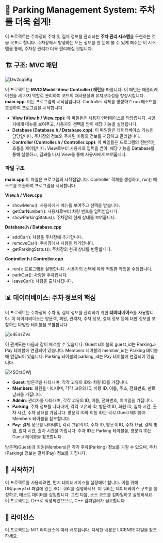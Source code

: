 # **🚗 Parking Management System: 주차를 더욱 쉽게!**


이 프로젝트는 주차장의 주차 및 결제 정보를 관리하는 **주차 관리 시스템**을 구현하는 것을 목표로 합니다. 
주차장에서 발생하는 모든 정보를 한 눈에 볼 수 있게 해주는 이 시스템을 통해, 주차장 관리가 더욱 편리해질 것입니다.

## **🏗️ 구조: MVC 패턴**
![Dw2qq5Kg](https://github.com/JHyeok97/Parking/assets/64429035/5202d2a9-526f-48ef-b9a5-5da7bdf8c845)

이 프로젝트는 **MVC(Model-View-Controller) 패턴**을 따릅니다. 이 패턴은 애플리케이션을 세 가지 역할로 분리하여 코드의 재사용성과 유지보수성을 향상시킵니다.
**main.cpp**: 이는 프로그램의 시작점입니다. Controller 객체를 생성하고 run 메소드를 호출하여 프로그램을 시작합니다.

- **View (View.h / View.cpp)**: 이 파일들은 사용자 인터페이스를 담당합니다. 사용자에게 메뉴를 보여주고, 사용자의 선택을 받아 해당 기능을 실행합니다.
- **Database (Database.h / Database.cpp)**: 이 파일들은 데이터베이스 기능을 담당합니다. 주차장의 정보와 주차된 차량의 정보를 저장하고 관리합니다.
- **Controller (Controller.h / Controller.cpp)**: 이 파일들은 프로그램의 전반적인 흐름을 제어합니다. View로부터 사용자의 입력을 받아, 해당 기능을 Database를 통해 실행하고, 결과를 다시 View를 통해 사용자에게 보여줍니다.

### **파일 구조**

**main.cpp**
이 파일은 프로그램의 시작점입니다. Controller 객체를 생성하고, run() 메소드를 호출하여 프로그램을 시작합니다.

**View.h / View.cpp**

- showMenu(): 사용자에게 메뉴를 보여주고 선택을 받습니다.
- getCarNumber(): 사용자로부터 차량 번호를 입력받습니다.
- showParkingStatus(): 주차장의 현재 상태를 보여줍니다.

**Database.h / Database.cpp**

- addCar(): 차량을 주차장에 추가합니다.
- removeCar(): 주차장에서 차량을 제거합니다.
- getParkingStatus(): 주차장의 현재 상태를 반환합니다.

**Controller.h / Controller.cpp**

- run(): 프로그램을 실행합니다. 사용자의 선택에 따라 적절한 작업을 수행합니다.
- parkCar(): 차량을 주차합니다.
- leaveCar(): 차량을 출차시킵니다.


## **📊 데이터베이스: 주차 정보의 핵심**

이 프로젝트는 주차장의 주차 및 결제 정보를 관리하기 위한 **데이터베이스**를 사용합니다. 
이 데이터베이스는 방문객, 회원, 관리자, 주차 정보, 결제 정보 등에 대한 정보를 포함하는 다양한 테이블을 포함합니다.

![o4EnzZVs](https://github.com/JHyeok97/Parking/assets/64429035/821d86a1-a93a-4128-85c5-22ce0d62dbde)

이 관계도는 다음과 같이 해석할 수 있습니다:
Guest 테이블의 guest_id는 Parking과 Pay 테이블에 연결되어 있습니다.
Members 테이블의 member_id는 Parking 테이블에 연결되어 있습니다.
Parking 테이블의 parking_id는 Pay 테이블에 연결되어 있습니다.

![4SOrzCWj](https://github.com/JHyeok97/Parking/assets/64429035/9440d19f-1edf-4d74-882f-95ad0c1b31e8)

- **Guest**: 방문객을 나타내며, 각각 고유의 ID와 차량 ID를 가집니다.
- **Members**: 회원을 나타내며, 각각 고유의 ID, 차량 ID, 이름, 주소, 전화번호, 만료 날짜를 가집니다.
- **Admin**: 관리자를 나타내며, 각각 고유의 ID, 이름, 전화번호, 이메일을 가집니다.
- **Parking**: 주차 정보를 나타내며, 각각 고유의 ID, 방문객 ID, 회원 ID, 입차 시간, 출차 시간, 주차 상태를 가집니다. 방문객 ID와 회원 ID는 각각 Guest 테이블과 Members 테이블을 참조합니다.
- **Pay**: 결제 정보를 나타내며, 각각 고유의 ID, 주차 ID, 방문객 ID, 주차 요금, 결제 방법, 입차 시간, 출차 시간을 가집니다. 주차 ID는 Parking 테이블을, 방문객 ID는 Guest 테이블을 참조합니다.

방문객(Guest)과 회원(Members)은 각각 주차(Parking) 정보를 가질 수 있으며, 주차(Parking) 정보는 결제(Pay) 정보를 가집니다.

## **🚀 시작하기**

이 프로젝트를 사용하려면, 먼저 데이터베이스를 설정해야 합니다. 
이를 위해 DB/query.txt 파일에 있는 SQL 쿼리를 실행하세요. 
이 쿼리는 데이터베이스 구조를 생성하고, 테스트 데이터를 삽입합니다.
그런 다음, 소스 코드를 컴파일하고 실행하세요. 이 프로젝트는 C++로 작성되었으므로, C++ 컴파일러가 필요합니다.

## **📜 라이선스**

이 프로젝트는 MIT 라이선스에 따라 배포됩니다. 자세한 내용은 LICENSE 파일을 참조하세요.
